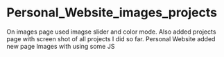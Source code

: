 # Personal_Website_images_projects
On images page used imagse slider and color mode.
Also added projects page with screen shot of all projects I did so far.
Personal Website added new page Images with using some JS 
